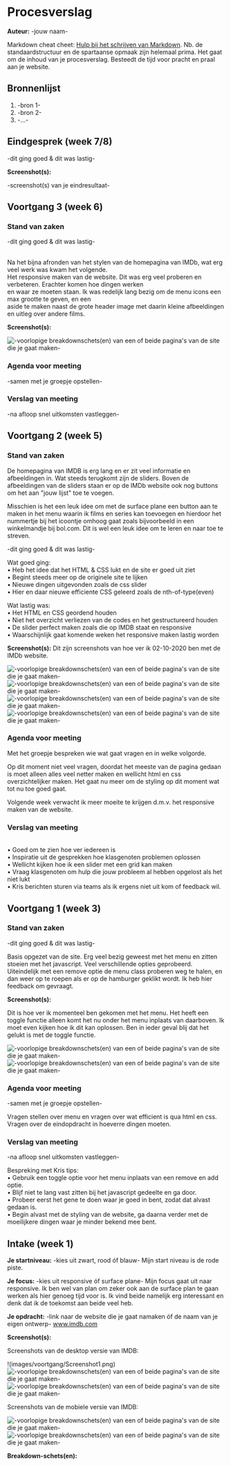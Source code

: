 # Procesverslag
**Auteur:** -jouw naam-

Markdown cheat cheet: [Hulp bij het schrijven van Markdown](https://github.com/adam-p/markdown-here/wiki/Markdown-Cheatsheet). Nb. de standaardstructuur en de spartaanse opmaak zijn helemaal prima. Het gaat om de inhoud van je procesverslag. Besteedt de tijd voor pracht en praal aan je website.



## Bronnenlijst
1. -bron 1-
2. -bron 2-
3. -...-



## Eindgesprek (week 7/8)

-dit ging goed & dit was lastig-

**Screenshot(s):**

-screenshot(s) van je eindresultaat-



## Voortgang 3 (week 6)

### Stand van zaken

-dit ging goed & dit was lastig-<br><br>

Na het bijna afronden van het stylen van de homepagina van IMDb, wat erg veel werk was kwam het volgende.<br>
Het responsive maken van de website. Dit was erg veel proberen en verbeteren. Erachter komen hoe dingen werken <br>
en waar ze moeten staan. Ik was redelijk lang bezig om de menu icons een max grootte te geven, en een <br>
aside te maken naast de grote header image met daarin kleine afbeeldingen en uitleg over andere films.<br>

**Screenshot(s):**

![-voorlopige breakdownschets(en) van een of beide pagina's van de site die je gaat maken-](images/voortgang/Screenshot12.png)

### Agenda voor meeting

-samen met je groepje opstellen-

### Verslag van meeting

-na afloop snel uitkomsten vastleggen-



## Voortgang 2 (week 5)

### Stand van zaken

De homepagina van IMDB is erg lang en er zit veel informatie en afbeeldingen in. 
Wat steeds terugkomt zijn de sliders. Boven de afbeeldingen van de sliders staan er op
de IMDb website ook nog buttons om het aan "jouw lijst" toe te voegen.

Misschien is het een leuk idee om met de surface plane een button aan te maken in het menu
waarin ik films en series kan toevoegen en hierdoor het nummertje bij het icoontje omhoog gaat
zoals bijvoorbeeld in een winkelmandje bij bol.com. Dit is wel een leuk idee om te leren en naar 
toe te streven.

-dit ging goed & dit was lastig-

Wat goed ging: <BR>
• Heb het idee dat het HTML & CSS lukt en de site er goed uit ziet <BR>
• Begint steeds meer op de originele site te lijken <BR>
• Nieuwe dingen uitgevonden zoals de css slider <BR>
• Hier en daar nieuwe efficiente CSS geleerd zoals de nth-of-type(even)  <BR>

Wat lastig was: <BR>
• Het HTML en CSS geordend houden <BR>
• Niet het overzicht verliezen van de codes en het gestructureerd houden <BR>
• De slider perfect maken zoals die op IMDB staat en responsive <BR>
• Waarschijnlijk gaat komende weken het responsive maken lastig worden <BR>

**Screenshot(s):**
Dit zijn screenshots van hoe ver ik 02-10-2020 ben met de IMDb website. 

![-voorlopige breakdownschets(en) van een of beide pagina's van de site die je gaat maken-](images/voortgang/Screenshot8.png)
![-voorlopige breakdownschets(en) van een of beide pagina's van de site die je gaat maken-](images/voortgang/Screenshot9.png)
![-voorlopige breakdownschets(en) van een of beide pagina's van de site die je gaat maken-](images/voortgang/Screenshot10.png)
![-voorlopige breakdownschets(en) van een of beide pagina's van de site die je gaat maken-](images/voortgang/Screenshot11.png)



### Agenda voor meeting

Met het groepje bespreken wie wat gaat vragen en in welke volgorde.

Op dit moment niet veel vragen, doordat het meeste van de pagina gedaan is
moet alleen alles veel netter maken en wellicht html en css overzichtelijker maken.
Het gaat nu meer om de styling op dit moment wat tot nu toe goed gaat.

Volgende week verwacht ik meer moeite te krijgen d.m.v. het responsive maken van de website.

### Verslag van meeting
 <BR>
• Goed om te zien hoe ver iedereen is <BR>
• Inspiratie uit de gesprekken hoe klasgenoten problemen oplossen <BR>
• Wellicht kijken hoe ik een slider met een grid kan maken <BR>
• Vraag klasgenoten om hulp die jouw probleem al hebben opgelost als het niet lukt <BR>
• Kris berichten sturen via teams als ik ergens niet uit kom of feedback wil. <BR>


## Voortgang 1 (week 3)

### Stand van zaken

-dit ging goed & dit was lastig-

Basis opgezet van de site. Erg veel bezig geweest met het menu en zitten stoeien met het javascript. Veel verschillende opties geprobeerd.
Uiteindelijk met een remove optie de menu class proberen weg te halen, en dan weer op te roepen als er op de hamburger geklikt wordt.
Ik heb hier feedback om gevraagt.


**Screenshot(s):**

Dit is hoe ver ik momenteel ben gekomen met het menu. Het heeft een toggle functie alleen komt het nu onder het menu
inplaats van daarboven. Ik moet even kijken hoe ik dit kan oplossen. Ben in ieder geval blij dat het gelukt is met de toggle functie.

![-voorlopige breakdownschets(en) van een of beide pagina's van de site die je gaat maken-](images/voortgang/Screenshot6.png)
![-voorlopige breakdownschets(en) van een of beide pagina's van de site die je gaat maken-](images/voortgang/Screenshot7.png)

### Agenda voor meeting

-samen met je groepje opstellen-

Vragen stellen over menu en vragen over wat efficient is qua html en css. 
Vragen over de eindopdracht in hoeverre dingen moeten.

### Verslag van meeting

-na afloop snel uitkomsten vastleggen-

Bespreking met Kris tips: <BR>
•	Gebruik een toggle optie voor het menu inplaats van een remove en add optie. <BR>
•	Blijf niet te lang vast zitten bij het javascript gedeelte en ga door. <BR>
•	Probeer eerst het gene te doen waar je goed in bent, zodat dat alvast gedaan is. <BR>
•	Begin alvast met de styling van de website, ga daarna verder met de moeilijkere dingen
waar je minder bekend mee bent.



## Intake (week 1)

**Je startniveau:** -kies uit zwart, rood óf blauw-
Mijn start niveau is de rode piste. 

**Je focus:** -kies uit responsive óf surface plane-
Mijn focus gaat uit naar responsive. Ik ben wel van plan om zeker ook aan de surface plan te gaan werken als hier
genoeg tijd voor is. Ik vind beide namelijk erg interessant en denk dat ik de toekomst aan beide veel heb.

**Je opdracht:** -link naar de website die je gaat namaken óf de naam van je eigen ontwerp-
www.imdb.com

**Screenshot(s):**

Screenshots van de desktop versie van IMDB:

!(images/voortgang/Screenshot1.png)
![-voorlopige breakdownschets(en) van een of beide pagina's van de site die je gaat maken-](images/voortgang/Screenshot2.png)
![-voorlopige breakdownschets(en) van een of beide pagina's van de site die je gaat maken-](images/voortgang/Screenshot3.png)

Screenshots van de mobiele versie van IMDB:

![-voorlopige breakdownschets(en) van een of beide pagina's van de site die je gaat maken-](images/voortgang/Screenshot4.png)
![-voorlopige breakdownschets(en) van een of beide pagina's van de site die je gaat maken-](images/voortgang/Screenshot5.png)


**Breakdown-schets(en):**



